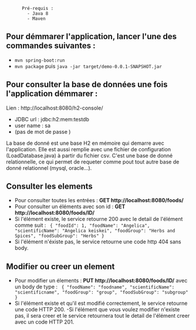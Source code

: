           Pré-requis : 
            - Java 8
            - Maven

##  Pour démmarer l'application, lancer l'une des commandes suivantes :


- `mvn spring-boot:run` 
- `mvn package` puis `java -jar target/demo-0.0.1-SNAPSHOT.jar`

## Pour consulter la base de données une fois l'application démmarer :

Lien : http://localhost:8080/h2-console/

- JDBC url : jdbc:h2:mem:testdb
- user name : sa 
- (pas de mot de passe )

La base de donné est une base H2 en mémoire qui demarre avec l'application.
Elle est aussi remplie avec une fichier de configuration (LoadDatabase.java) à partir du fichier csv.
C'est une base de donné relationnelle, ce qui permet de requeter comme pout tout autre base de donné relationnel (mysql, oracle...).  

## Consulter les elements 

- Pour consulter toutes les entrées : 
**GET http://localhost:8080/foods/**
- Pour consulter un éléments avec son id : 
**GET http://localhost:8080/foods/ID/**
- Si l'élément existe, le service retourne 200 avec le detail de l'élément comme suit : 
` {
      "foodId": 1,
      "foodName": "Angelica",
      "scientificName": "Angelica keiskei",
      "foodGroup": "Herbs and Spices",
      "foodSubGroup": "Herbs"
  }` 
- Si l'élément n'éxiste pas, le service retourne une code http 404 sans body.  

## Modifier ou creer un element 

- Pour modifier un élements : 
**PUT http://localhost:8080/foods/ID/** avec un body de type : 
 ` {
              "foodName": "foodname",
              "scientificName": "scientificname",
              "foodGroup": "group",
              "foodSubGroup": "subgroup"
  }` 
- Si l'élément existe et qu'il est modifié correctement, le service retourne une code HTTP 200. 
-Si l'élément que vous voulez modifier n'existe pas, il sera creer et le service retournera tout le detail de l'élément creer avec un code HTTP 201. 
